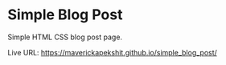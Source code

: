 # Simple Blog Post

Simple HTML CSS blog post page.

Live URL: https://maverickapekshit.github.io/simple_blog_post/
